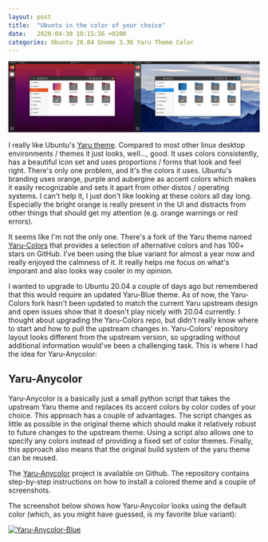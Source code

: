 ```yaml
---
layout: post
title:  "Ubuntu in the color of your choice"
date:   2020-04-30 10:15:56 +0200
categories: Ubuntu 20.04 Gnome 3.36 Yaru Theme Color 
---
```


[![Yaru-Anycolor](/assets/Yaru-Anycolor-compare.png)](/assets/Yaru-Anycolor-compare.png)

I really like Ubuntu's [Yaru theme](https://github.com/ubuntu/yaru). Compared to most other linux desktop environments / themes it just looks, well..., good. It uses colors consistently, has a beautiful icon set and uses proportions / forms that look and feel right. There's only one problem, and it's the colors it uses. Ubuntu's branding uses orange, purple and aubergine as accent colors which makes it easily recognizable and sets it apart from other distos / operating systems. I can't help it, I just don't like looking at these colors all day long. Especially the bright orange is really present in the UI and distracts from other things that should get my attention (e.g. orange warnings or red errors).

It seems like I'm not the only one. There's a fork of the Yaru theme named [Yaru-Colors](https://github.com/Jannomag/Yaru-Colors) that provides a selection of alternative colors and has 100+ stars on GitHub. I've been using the blue variant for almost a year now and really enjoyed the calmness of it. It really helps me focus on what's imporant and also looks way cooler in my opinion.

I wanted to upgrade to Ubuntu 20.04 a couple of days ago but remembered that this would require an updated Yaru-Blue theme. As of now, the Yaru-Colors fork hasn't been updated to match the current Yaru upstream design and open issues show that it doesn't play nicely with 20.04 currently. I thought about upgrading the Yaru-Colors repo, but didn't really know where to start and how to pull the upstream changes in. Yaru-Colors' repository layout looks different from the upstream version, so upgrading without additional information would've been a challenging task. This is where I had the idea for Yaru-Anycolor:

## Yaru-Anycolor

Yaru-Anycolor is a basically just a small python script that takes the upstream Yaru theme and replaces its accent colors by color codes of your choice. This approach has a couple of advantages. The script changes as little as possible in the original theme which should make it relatively robust to future changes to the upstream theme. Using a script also allows one to specify any colors instead of providing a fixed set of color themes. Finally, this approach also means that the original build system of the yaru theme can be reused.

The [Yaru-Anycolor](https://github.com/fkohlgrueber/yaru-anycolor) project is available on Github. The repository contains step-by-step instructions on how to install a colored theme and a couple of screenshots.

The screenshot below shows how Yaru-Anycolor looks using the default color (which, as you might have guessed, is my favorite blue variant):

[![Yaru-Anycolor-Blue](https://raw.githubusercontent.com/fkohlgrueber/yaru-anycolor/master/docs/YaruBlue-Theme.png)](https://raw.githubusercontent.com/fkohlgrueber/yaru-anycolor/master/docs/YaruBlue-Theme.png)


